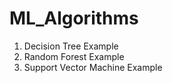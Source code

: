 # ML_Algorithms
1. Decision Tree Example
2. Random Forest Example
3. Support Vector Machine Example
